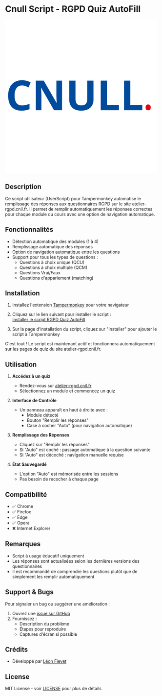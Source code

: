 # Cnull Script - RGPD Quiz AutoFill

![Logo](https://raw.githubusercontent.com/Pixnop/Cnull/main/logo/CNULL.png)

## Description
Ce script utilisateur (UserScript) pour Tampermonkey automatise le remplissage des réponses aux questionnaires RGPD sur le site atelier-rgpd.cnil.fr. Il permet de remplir automatiquement les réponses correctes pour chaque module du cours avec une option de navigation automatique.

## Fonctionnalités
- Détection automatique des modules (1 à 4)  
- Remplissage automatique des réponses
- Option de navigation automatique entre les questions
- Support pour tous les types de questions :
  - Questions à choix unique (QCU)
  - Questions à choix multiple (QCM)  
  - Questions Vrai/Faux
  - Questions d'appariement (matching)

## Installation

1. Installez l'extension [Tampermonkey](https://www.tampermonkey.net/) pour votre navigateur

2. Cliquez sur le lien suivant pour installer le script :  
   [Installer le script RGPD Quiz AutoFill](https://github.com/Pixnop/Cnull/raw/main/quiz-autofill-script-generated.user.js)

3. Sur la page d'installation du script, cliquez sur "Installer" pour ajouter le script à Tampermonkey

C'est tout ! Le script est maintenant actif et fonctionnera automatiquement sur les pages de quiz du site atelier-rgpd.cnil.fr.

## Utilisation

1. **Accédez à un quiz**
   - Rendez-vous sur [atelier-rgpd.cnil.fr](https://atelier-rgpd.cnil.fr)  
   - Sélectionnez un module et commencez un quiz 

2. **Interface de Contrôle** 
   - Un panneau apparaît en haut à droite avec :
     - Module détecté
     - Bouton "Remplir les réponses"
     - Case à cocher "Auto" (pour navigation automatique)

3. **Remplissage des Réponses**
   - Cliquez sur "Remplir les réponses"  
   - Si "Auto" est coché : passage automatique à la question suivante
   - Si "Auto" est décoché : navigation manuelle requise

4. **État Sauvegardé**
   - L'option "Auto" est mémorisée entre les sessions
   - Pas besoin de recocher à chaque page

## Compatibilité
- ✅ Chrome
- ✅ Firefox 
- ✅ Edge
- ✅ Opera
- ❌ Internet Explorer

## Remarques
- Script à usage éducatif uniquement
- Les réponses sont actualisées selon les dernières versions des questionnaires 
- Il est recommandé de comprendre les questions plutôt que de simplement les remplir automatiquement

## Support & Bugs
Pour signaler un bug ou suggérer une amélioration :
1. Ouvrez une [issue sur GitHub](https://github.com/Pixnop/Cnull/issues)
2. Fournissez :
   - Description du problème  
   - Étapes pour reproduire
   - Captures d'écran si possible

## Crédits
- Développé par [Léon Fievet](https://github.com/Pixnop)

## License
MIT License - voir [LICENSE](https://github.com/Pixnop/Cnull/blob/main/LICENSE) pour plus de détails
